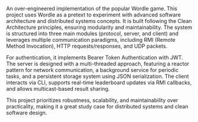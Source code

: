 An over-engineered implementation of the popular Wordle game.
This project uses Wordle as a pretext to experiment with advanced software architecture and distributed systems concepts. It is built following the Clean Architecture principles, ensuring modularity and maintainability. The system is structured into three main modules (protocol, server, and client) and leverages multiple communication paradigms, including RMI (Remote Method Invocation), HTTP requests/responses, and UDP packets.

For authentication, it implements Bearer Token Authentication with JWT. The server is designed with a multi-threaded approach, featuring a reactor pattern for network communication, a background service for periodic tasks, and a persistent storage system using JSON serialization. The client interacts via CLI, supports real-time leaderboard updates via RMI callbacks, and allows multicast-based result sharing.

This project prioritizes robustness, scalability, and maintainability over practicality, making it a great study case for distributed systems and clean software design.
